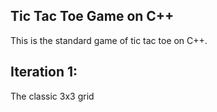 ## Tic Tac Toe Game on C++

This is the standard game of tic tac toe on C++. 

## Iteration 1:
The classic 3x3 grid 